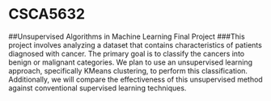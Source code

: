 # CSCA5632
##Unsupervised Algorithms in Machine Learning Final Project
###This project involves analyzing a dataset that contains characteristics of patients diagnosed with cancer. The primary goal is to classify the cancers into benign or malignant categories. We plan to use an unsupervised learning approach, specifically KMeans clustering, to perform this classification. Additionally, we will compare the effectiveness of this unsupervised method against conventional supervised learning techniques.
